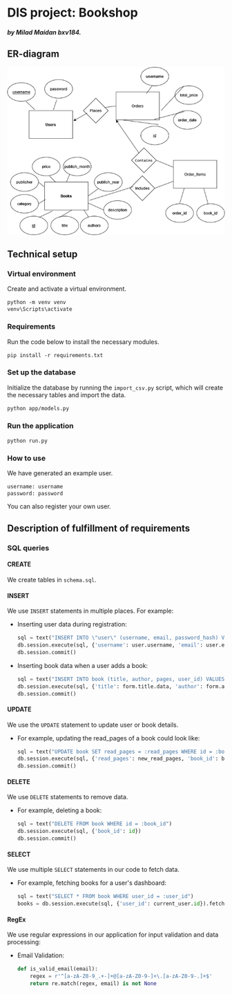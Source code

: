 # DIS project: Bookshop

##### by Milad Maidan bxv184.

## ER-diagram
![bookshop.png](/bookshop.png)

## Technical setup
### Virtual environment
Create and activate a virtual environment.

    python -m venv venv
    venv\Scripts\activate

### Requirements
Run the code below to install the necessary modules.

    pip install -r requirements.txt

### Set up the database
Initialize the database by running the `import_csv.py` script, which will create the necessary tables and import the data.

    python app/models.py

### Run the application

    python run.py

### How to use
We have generated an example user.

    username: username
    password: password

You can also register your own user.

## Description of fulfillment of requirements
### SQL queries
#### CREATE
We create tables in `schema.sql`.

#### INSERT
We use `INSERT` statements in multiple places. For example:

- Inserting user data during registration:
  ```python
  sql = text("INSERT INTO \"user\" (username, email, password_hash) VALUES (:username, :email, :password_hash)")
  db.session.execute(sql, {'username': user.username, 'email': user.email, 'password_hash': user.password_hash})
  db.session.commit()

- Inserting book data when a user adds a book:
  ```python
  sql = text("INSERT INTO book (title, author, pages, user_id) VALUES (:title, :author, :pages, :user_id)")
  db.session.execute(sql, {'title': form.title.data, 'author': form.author.data, 'pages': form.pages.data, 'user_id': current_user.id})
  db.session.commit()


#### UPDATE
We use the `UPDATE` statement to update user or book details.

- For example, updating the read_pages of a book could look like:
  ```python
  sql = text("UPDATE book SET read_pages = :read_pages WHERE id = :book_id")
  db.session.execute(sql, {'read_pages': new_read_pages, 'book_id': book_id})
  db.session.commit()

#### DELETE

We use `DELETE` statements to remove data. 
- For example, deleting a book:
  ```python
  sql = text("DELETE FROM book WHERE id = :book_id")
  db.session.execute(sql, {'book_id': id})
  db.session.commit()

#### SELECT
We use multiple `SELECT` statements in our code to fetch data.
- For example, fetching books for a user's dashboard:
  ```python
  sql = text("SELECT * FROM book WHERE user_id = :user_id")
  books = db.session.execute(sql, {'user_id': current_user.id}).fetchall()

#### RegEx
We use regular expressions in our application for input validation and data processing:
- Email Validation:
  ```python
  def is_valid_email(email):
      regex = r'^[a-zA-Z0-9_.+-]+@[a-zA-Z0-9-]+\.[a-zA-Z0-9-.]+$'
      return re.match(regex, email) is not None





